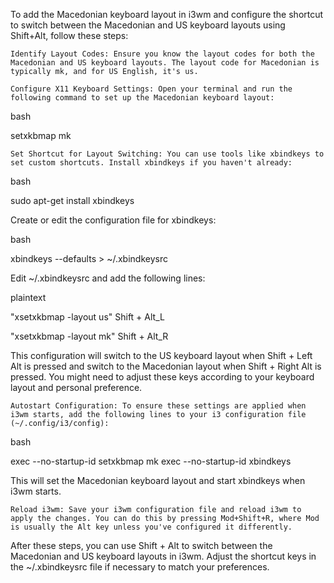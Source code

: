 To add the Macedonian keyboard layout in i3wm and configure the shortcut to switch between the Macedonian and US keyboard layouts using Shift+Alt, follow these steps:

    Identify Layout Codes: Ensure you know the layout codes for both the Macedonian and US keyboard layouts. The layout code for Macedonian is typically mk, and for US English, it's us.

    Configure X11 Keyboard Settings: Open your terminal and run the following command to set up the Macedonian keyboard layout:

bash

setxkbmap mk

    Set Shortcut for Layout Switching: You can use tools like xbindkeys to set custom shortcuts. Install xbindkeys if you haven't already:

bash

sudo apt-get install xbindkeys

Create or edit the configuration file for xbindkeys:

bash

xbindkeys --defaults > ~/.xbindkeysrc

Edit ~/.xbindkeysrc and add the following lines:

plaintext

"xsetxkbmap -layout us"
    Shift + Alt_L

"xsetxkbmap -layout mk"
    Shift + Alt_R

This configuration will switch to the US keyboard layout when Shift + Left Alt is pressed and switch to the Macedonian layout when Shift + Right Alt is pressed. You might need to adjust these keys according to your keyboard layout and personal preference.

    Autostart Configuration: To ensure these settings are applied when i3wm starts, add the following lines to your i3 configuration file (~/.config/i3/config):

bash

exec --no-startup-id setxkbmap mk
exec --no-startup-id xbindkeys

This will set the Macedonian keyboard layout and start xbindkeys when i3wm starts.

    Reload i3wm: Save your i3wm configuration file and reload i3wm to apply the changes. You can do this by pressing Mod+Shift+R, where Mod is usually the Alt key unless you've configured it differently.

After these steps, you can use Shift + Alt to switch between the Macedonian and US keyboard layouts in i3wm. Adjust the shortcut keys in the ~/.xbindkeysrc file if necessary to match your preferences.